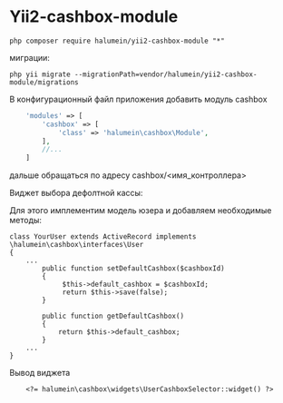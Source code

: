 Yii2-cashbox-module
==========


```
php composer require halumein/yii2-cashbox-module "*"
```

миграции:

```
php yii migrate --migrationPath=vendor/halumein/yii2-cashbox-module/migrations
```

В конфигурационный файл приложения добавить модуль cashbox

```php
    'modules' => [
        'cashbox' => [
            'class' => 'halumein\cashbox\Module',
        ],
        //...
    ]
```

дальше обращаться по адресу cashbox/<имя_контроллера>


Виджет выбора дефолтной кассы:

Для этого имплементим модель юзера и добавляем необходимые методы:


```
class YourUser extends ActiveRecord implements \halumein\cashbox\interfaces\User
{
    ...
        public function setDefaultCashbox($cashboxId)
        {
             $this->default_cashbox = $cashboxId;
             return $this->save(false);
        }

        public function getDefaultCashbox()
        {
            return $this->default_cashbox;
        }
    ...
}
```

Вывод виджета
```
    <?= halumein\cashbox\widgets\UserCashboxSelector::widget() ?>
```
